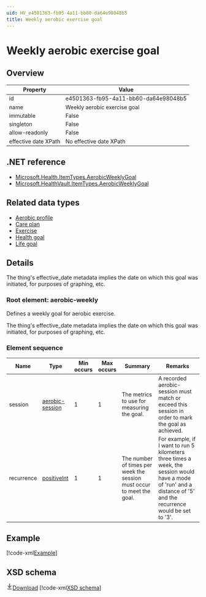 ```yaml
---
uid: HV_e4501363-fb95-4a11-bb60-da64e98048b5
title: Weekly aerobic exercise goal
---
```


# Weekly aerobic exercise goal

## Overview

Property|Value
---|---
id|e4501363-fb95-4a11-bb60-da64e98048b5
name|Weekly aerobic exercise goal
immutable|False
singleton|False
allow-readonly|False
effective date XPath|No effective date XPath

## .NET reference
- [Microsoft.Health.ItemTypes.AerobicWeeklyGoal](https://docs.microsoft.com/dotnet/api/microsoft.health.itemtypes.aerobicweeklygoal)
- [Microsoft.HealthVault.ItemTypes.AerobicWeeklyGoal](https://docs.microsoft.com/dotnet/api/microsoft.healthvault.itemtypes.aerobicweeklygoal)

## Related data types

- [Aerobic profile](xref:HV_7b2ea78c-4b78-4f75-a6a7-5396fe38b09a)
- [Care plan](xref:HV_415c95e0-0533-4d9c-ac73-91dc5031186c)
- [Exercise](xref:HV_85a21ddb-db20-4c65-8d30-33c899ccf612)
- [Health goal](xref:HV_dad8bb47-9ad0-4f09-a020-0ff051d1d0f7)
- [Life goal](xref:HV_609319bf-35cc-40a4-b9d7-1b329679baaa)

## Details
The thing's effective_date metadata implies the date on which this goal was initiated, for purposes of graphing, etc.

<a name='aerobic-weekly'></a>

### Root element: aerobic-weekly

Defines a weekly goal for aerobic exercise.

The thing's effective_date metadata implies the date on which this goal was initiated, for purposes of graphing, etc.

### Element sequence

Name|Type|Min occurs|Max occurs|Summary|Remarks
---|---|---|---|---|---
session|[aerobic-session](xref:HV_3e730686-781f-4616-aa0d-817bba8eb141#aerobic-session)|1|1|The metrics to use for measuring the goal.|A recorded aerobic-session must match or exceed this session in order to mark the goal as achieved.
recurrence|[positiveInt](xref:HV_3e730686-781f-4616-aa0d-817bba8eb141#positiveInt)|1|1|The number of times per week the session must occur to meet the goal.|For example, if I want to run 5 kilometers three times a week, the session would have a mode of 'run' and a distance of '5' and the recurrence would be set to '3'.

## Example
[!code-xml[Example](sample-xml/e4501363-fb95-4a11-bb60-da64e98048b5.xml)]

## XSD schema
[![Download](/healthvault/images/download.png)Download](xsd/aerobic-weekly.xsd)
[!code-xml[XSD schema](xsd/aerobic-weekly.xsd)]
